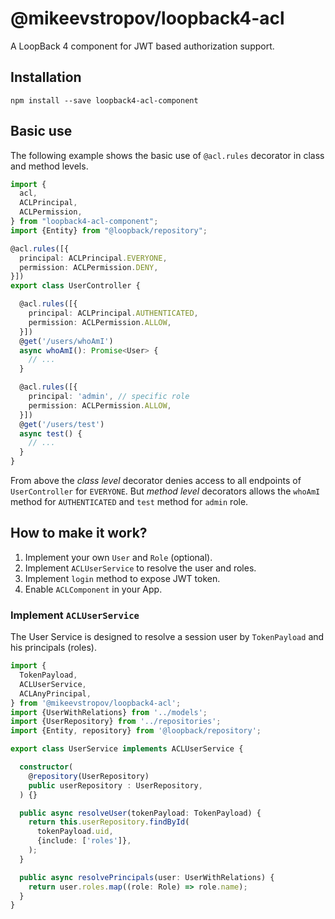 # @mikeevstropov/loopback4-acl

A LoopBack 4 component for JWT based authorization support.

## Installation

```shell
npm install --save loopback4-acl-component
```

## Basic use

The following example shows the basic use of `@acl.rules` decorator in class and method levels.

```ts
import {
  acl,
  ACLPrincipal,
  ACLPermission,
} from "loopback4-acl-component";
import {Entity} from "@loopback/repository";

@acl.rules([{
  principal: ACLPrincipal.EVERYONE,
  permission: ACLPermission.DENY,
}])
export class UserController {

  @acl.rules([{
    principal: ACLPrincipal.AUTHENTICATED,
    permission: ACLPermission.ALLOW,
  }])
  @get('/users/whoAmI')
  async whoAmI(): Promise<User> {
    // ...
  }

  @acl.rules([{
    principal: 'admin', // specific role
    permission: ACLPermission.ALLOW,
  }])
  @get('/users/test')
  async test() {
    // ...
  }
}
```

From above the *class level* decorator denies access to all endpoints of
`UserController` for `EVERYONE`. But *method level* decorators allows the `whoAmI` method
for `AUTHENTICATED` and `test` method for
`admin` role.

## How to make it work?

1. Implement your own `User` and `Role` (optional).
2. Implement `ACLUserService` to resolve the user and roles.
3. Implement `login` method to expose JWT token.
4. Enable `ACLComponent` in your App.

### Implement `ACLUserService`

The User Service is designed to resolve a session user by `TokenPayload` and his
principals (roles).

```ts
import {
  TokenPayload,
  ACLUserService,
  ACLAnyPrincipal,
} from '@mikeevstropov/loopback4-acl';
import {UserWithRelations} from '../models';
import {UserRepository} from '../repositories';
import {Entity, repository} from '@loopback/repository';

export class UserService implements ACLUserService {

  constructor(
    @repository(UserRepository)
    public userRepository : UserRepository,
  ) {}

  public async resolveUser(tokenPayload: TokenPayload) {
    return this.userRepository.findById(
      tokenPayload.uid,
      {include: ['roles']},
    );
  }

  public async resolvePrincipals(user: UserWithRelations) {
    return user.roles.map((role: Role) => role.name);
  }
}
```

